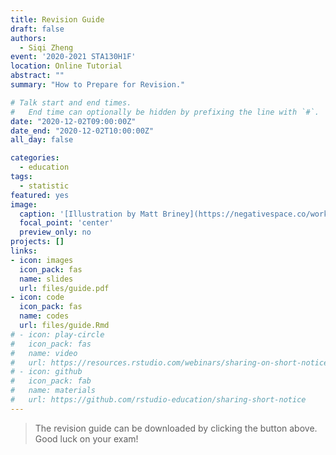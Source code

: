 ```yaml
---
title: Revision Guide
draft: false
authors: 
  - Siqi Zheng
event: '2020-2021 STA130H1F'
location: Online Tutorial
abstract: ""
summary: "How to Prepare for Revision."

# Talk start and end times.
#   End time can optionally be hidden by prefixing the line with `#`.
date: "2020-12-02T09:00:00Z"
date_end: "2020-12-02T10:00:00Z"
all_day: false

categories:
  - education
tags:
  - statistic
featured: yes
image:
  caption: '[Illustration by Matt Briney](https://negativespace.co/workshop-desk-print-paper-vintage/)'
  focal_point: 'center'
  preview_only: no
projects: []
links:
- icon: images
  icon_pack: fas
  name: slides
  url: files/guide.pdf
- icon: code
  icon_pack: fas
  name: codes
  url: files/guide.Rmd
# - icon: play-circle
#   icon_pack: fas
#   name: video
#   url: https://resources.rstudio.com/webinars/sharing-on-short-notice-how-to-get-your-materials-online-with-r-markdown
# - icon: github
#   icon_pack: fab
#   name: materials
#   url: https://github.com/rstudio-education/sharing-short-notice
---
```


> The revision guide can be downloaded by clicking the button above. Good luck on your exam!